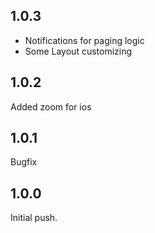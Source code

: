 ## 1.0.3

* Notifications for paging logic
* Some Layout customizing

## 1.0.2
Added zoom for ios

## 1.0.1
Bugfix

## 1.0.0
Initial push.
